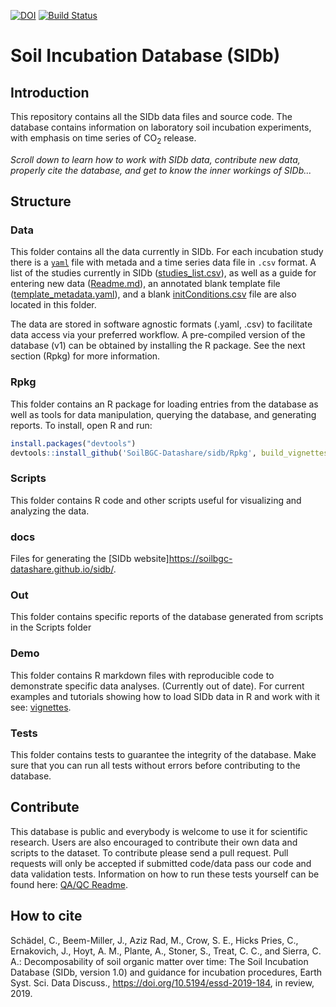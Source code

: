 [![DOI](https://zenodo.org/badge/64746862.svg)](https://zenodo.org/badge/latestdoi/64746862)
[![Build Status](https://travis-ci.org/SoilBGC-Datashare/sidb.svg?branch=master)](https://travis-ci.org/SoilBGC-Datashare/sidb)

# Soil Incubation Database (SIDb)

## Introduction
This repository contains all the SIDb data files and source code.
The database contains information on laboratory soil incubation experiments, with emphasis on time series
of CO<sub>2</sub> release.

*Scroll down to learn how to work with SIDb data, contribute new data, properly cite the database, and get to know the inner workings of SIDb...*

## Structure

### Data
This folder contains all the data currently in SIDb. For each incubation study there is a [`yaml`](http://yaml.org/) file with metada and a time series data file in `.csv` format. A list of the studies currently in SIDb ([studies_list.csv](sidb/data/template_metadata.yaml)), as well as a guide for entering new data ([Readme.md](sidb/data/Readme.md)), an annotated blank template file ([template_metadata.yaml](sidb/data/template_metadata.yaml)), and a blank [initConditions.csv](sidb/data/initConditions.csv) file are also located in this folder. 

The data are stored in software agnostic formats (.yaml, .csv) to facilitate data access via your preferred workflow. A pre-compiled version of the database (v1) can be obtained by installing the R package. See the next section (Rpkg) for more information.

### Rpkg
This folder contains an R package for loading entries from the database as well as tools for data manipulation, querying the database, and generating reports. To install, open R and run:

```R
install.packages("devtools")
devtools::install_github('SoilBGC-Datashare/sidb/Rpkg', build_vignettes = TRUE)
```

### Scripts
This folder contains R code and other scripts useful for visualizing and analyzing the data.

### docs
Files for generating the [SIDb website]https://soilbgc-datashare.github.io/sidb/.

### Out
This folder contains specific reports of the database generated from scripts in the Scripts folder

### Demo
This folder contains R markdown files with reproducible code to demonstrate specific data analyses. (Currently out of date). For current examples and tutorials showing how to load SIDb data in R and work with it see: [vignettes](Rpkg/vignettes/).

### Tests
This folder contains tests to guarantee the integrity of the database. Make sure that you can run all tests without errors before contributing to the database.

## Contribute
This database is public and everybody is welcome to use it for scientific research. Users are also
encouraged to contribute their own data and scripts to the dataset. To contribute please send a pull request. Pull requests will only be accepted if submitted code/data pass our code and data validation tests. Information on how to run these tests yourself can be found here: [QA/QC Readme](tests/Readme.md).  

## How to cite 
Schädel, C., Beem-Miller, J., Aziz Rad, M., Crow, S. E., Hicks Pries, C., Ernakovich, J., Hoyt, A. M., Plante, A., Stoner, S., Treat, C. C., and Sierra, C. A.: Decomposability of soil organic matter over time: The Soil Incubation Database (SIDb, version 1.0) and guidance for incubation procedures, Earth Syst. Sci. Data Discuss., https://doi.org/10.5194/essd-2019-184, in review, 2019. 

